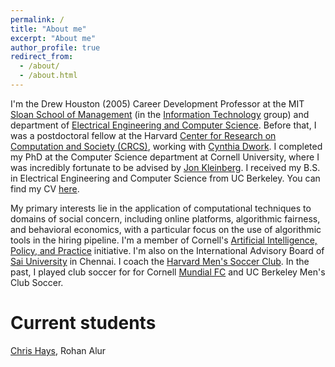 ```yaml
---
permalink: /
title: "About me"
excerpt: "About me"
author_profile: true
redirect_from: 
  - /about/
  - /about.html
---
```


<p>
I'm the Drew Houston (2005) Career Development Professor at
the MIT
<a href="https://mitsloan.mit.edu/">Sloan School of Management</a>
(in the <a href="https://mitsloan.mit.edu/faculty/academic-groups/information-technology/about-us">Information Technology</a> group) and department of
<a href="http://www.eecs.mit.edu/">Electrical Engineering and Computer Science</a>.
Before that, I was
a postdoctoral fellow at the Harvard
<a href="https://crcs.seas.harvard.edu/">Center for Research on Computation and Society (CRCS)</a>,
working with <a href="https://dwork.seas.harvard.edu/">Cynthia Dwork</a>.
I completed my PhD at the Computer
Science department at Cornell University, where I was incredibly
fortunate to be advised by
<a href="https://www.cs.cornell.edu/home/kleinber/">Jon Kleinberg</a>.
I received my B.S. in
Electrical Engineering and Computer Science from UC Berkeley.
You can find my CV <a href="{{ site.url }}/files/cv.pdf">here</a>.
</p>

<p>My primary interests lie in the application of computational
techniques to domains of social concern, including online platforms, algorithmic fairness,
and behavioral economics, with a particular focus on the use of
algorithmic tools in the hiring pipeline. I'm a member of Cornell's
<a href="http://aipp.cis.cornell.edu/">Artificial Intelligence, Policy, and
Practice</a> initiative.
I'm also on the International Advisory Board of <a href="https://saiuniversity.edu.in">Sai University</a> in Chennai.
I coach the <a href="https://thehub.college.harvard.edu/organization/harvard-men-s-soccer-club">Harvard Men's Soccer Club</a>.
In the past, I played club soccer for
for Cornell <a href="https://cornellmundialfc.weebly.com/">Mundial FC</a> and UC Berkeley Men's Club Soccer.
</p>

Current students
======
<a href="https://johnchrishays.com/">Chris Hays</a>, Rohan Alur
